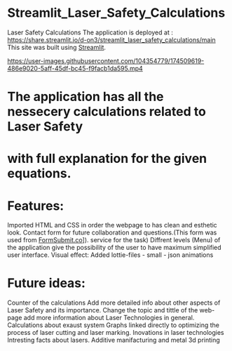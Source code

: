 # Streamlit_Laser_Safety_Calculations

Laser Safety Calculations 
The application is deployed at : https://share.streamlit.io/d-on3/streamlit_laser_safety_calculations/main
This site was built using [Streamlit](https://streamlit.io/).

https://user-images.githubusercontent.com/104354779/174509619-486e9020-5aff-45df-bc45-f9facb1da595.mp4

# The application has all the nessecery calculations related to Laser Safety
# with full explanation for the given equations.

# Features:
  Imported HTML and CSS in order the webpage to has clean and esthetic look.
  Contact form for future collaboration and questions.(This form was used from [FormSubmit.co]([https://formsubmit.co/?utm_source=formsubmit.co&utm_medium=site%20link&utm_campaign=submission%20page)]).   service for the task)
  Diffrent levels (Menu) of the application give the possibility of the user to have maximum
simplified user interface.
  Visual effect: Added lottie-files - small - json animations

# Future ideas:
  Counter of the calculations 
  Add more detailed info about other aspects of Laser Safety and its importance.
  Change the topic and tittle of the web-page add more information about Laser Technologies in general.
  Calculations about exaust system 
  Graphs linked directly to optimizing the process of laser cutting and laser marking.
  Inovations in laser technologies 
  Intresting facts about lasers.
  Additive manifacturing and metal 3d printing 
